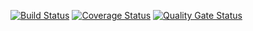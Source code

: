 [![Build Status](https://travis-ci.com/semen1994i/unit_test.svg?branch=main)](https://travis-ci.com/semen1994i/unit_test)
[![Coverage Status](https://coveralls.io/repos/github/semen1994i/unit_test/badge.svg?branch=main)](https://coveralls.io/github/semen1994i/unit_test?branch=main)
[![Quality Gate Status](https://sonarcloud.io/api/project_badges/measure?project=semen1994i_unit_test&metric=alert_status)](https://sonarcloud.io/dashboard?id=semen1994i_unit_test)

